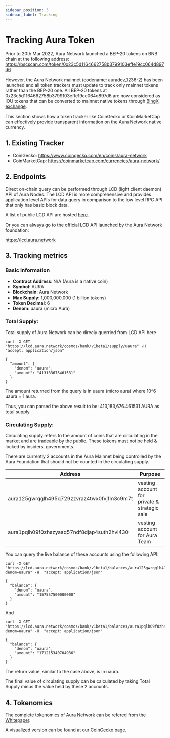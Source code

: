 ```yaml
---
sidebar_position: 3
sidebar_label: Tracking
---
```

# Tracking Aura Token
Prior to 20th Mar 2022, Aura Network launched a BEP-20 tokens on BNB chain at the following address: https://bscscan.com/token/0x23c5d1164662758b3799103effe19cc064d897d6

However, the Aura Network mainnet (codename: auradev_1236-2) has been launched and all token trackers must update to track only mainnet tokens rather than the BEP-20 one. All BEP-20 tokens at 0x23c5d1164662758b3799103effe19cc064d897d6 are now considered as IOU tokens that can be converted to mainnet native tokens through [BingX exchange](https://support.bingx.com/hc/en-001/articles/16547008282265).

This section shows how a token tracker like CoinGecko or CoinMarketCap can effectively provide transparent information on the Aura Network native currency. 

## 1. Existing Tracker
- CoinGecko: https://www.coingecko.com/en/coins/aura-network
- CoinMarketCap: https://coinmarketcap.com/currencies/aura-network/

## 2. Endpoints
Direct on-chain query can be performed through LCD (light client daemon) API of Aura Nodes. The LCD API is more comprehensive and provides application level APIs for data query in comparison to the low level RPC API that only has basic block data.

A list of public LCD API are hosted [here](../../developer/getting-started/networks-info).

Or you can always go to the official LCD API launched by the Aura Network foundation:

https://lcd.aura.network

## 3. Tracking metrics

### Basic information
- **Contract Address**: N/A (Aura is a native coin)
- **Symbol**: AURA
- **Blockchain**: Aura Network
- **Max Supply**: 1,000,000,000 (1 billion tokens)
- **Token Decimal**: 6
- **Denom**: uaura (micro Aura)

### Total Supply: 
Total supply of Aura Network can be direcly querried from LCD API here

```
curl -X GET "https://lcd.aura.network/cosmos/bank/v1beta1/supply/uaura" -H  "accept: application/json"

{
  "amount": {
    "denom": "uaura",
    "amount": "413183676461531"
  }
}
```
The amount returned from the query is in uaura (micro aura) where 10^6 uaura = 1 aura.

Thus, you can parsed the above result to be: 413,183,676.461531 AURA as total supply

### Circulating Supply: 

Circulating supply refers to the amount of coins that are circulating in the market and are tradeable by the public. These tokens must not be held & locked by insiders, governments.

There are currently 2 accounts in the Aura Mainnet being controlled by the Aura Foundation that should not be counted in the circulating supply.

| Address                                     | Purpose                                      |
|---------------------------------------------|----------------------------------------------|
| aura125gwrqglh495q729zzvraz4twx0fvjfm3c9m7t | vesting account for private & strategic sale |
| aura1pqlh09f0zhszyaaq57ndf8djap4suth2hvl430 | vesting account for Aura Team                |

You can query the live balance of these accounts using the following API:

```
curl -X GET "https://lcd.aura.network/cosmos/bank/v1beta1/balances/aura125gwrqglh495q729zzvraz4twx0fvjfm3c9m7t/by_denom?denom=uaura" -H  "accept: application/json"

{
  "balance": {
    "denom": "uaura",
    "amount": "157557500000000"
  }
}
```
And
```
curl -X GET "https://lcd.aura.network/cosmos/bank/v1beta1/balances/aura1pqlh09f0zhszyaaq57ndf8djap4suth2hvl430/by_denom?denom=uaura" -H  "accept: application/json"

{
  "balance": {
    "denom": "uaura",
    "amount": "171215340704936"
  }
}
```
The return value, similar to the case above, is in uaura.

The final value of circulating supply can be calculated by taking Total Supply minus the value held by these 2 accounts.


## 4. Tokenomics
The complete tokenomics of Aura Network can be refered from the [Whitepaper](https://github.com/aura-nw/whitepaper/blob/main/release/Aura_Network___whitepaper.pdf).

A visualized version can be found at our [CoinGecko page](https://www.coingecko.com/en/coins/aura-network/tokenomics).
